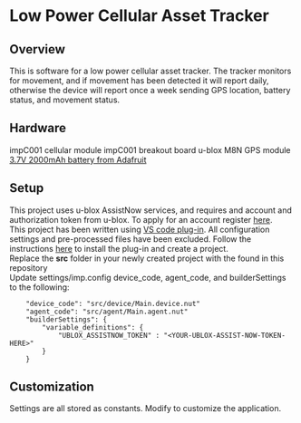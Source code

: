 # Low Power Cellular Asset Tracker

## Overview

This is software for a low power cellular asset tracker. The tracker monitors for movement, and if movement has been detected it will report daily, otherwise the device will report once a week sending GPS location, battery status, and movement status. 

## Hardware

impC001 cellular module
impC001 breakout board
u-blox M8N GPS module
[3.7V 2000mAh battery from Adafruit](https://www.adafruit.com/product/2011?gclid=EAIaIQobChMIh7uL6pP83AIVS0sNCh1NNQUsEAQYAiABEgKFA_D_BwE)

## Setup

This project uses u-blox AssistNow services, and requires and account and authorization token from u-blox. To apply for an account register [here](http://www.u-blox.com/services-form.html). 
<br>
This project has been written using [VS code plug-in](https://github.com/electricimp/vscode). All configuration settings and pre-processed files have been excluded. Follow the instructions [here](https://github.com/electricimp/vscode#installation) to install the plug-in and create a project. 
<br>
Replace the **src** folder in your newly created project with the found in this repository
<br>
Update settings/imp.config device_code, agent_code, and builderSettings to the following:

```
    "device_code": "src/device/Main.device.nut"
    "agent_code": "src/agent/Main.agent.nut"
    "builderSettings": {
        "variable_definitions": {
            "UBLOX_ASSISTNOW_TOKEN" : "<YOUR-UBLOX-ASSIST-NOW-TOKEN-HERE>"
        }
    }
```

## Customization

Settings are all stored as constants. Modify to customize the application.